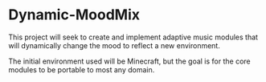 # Dynamic-MoodMix
This project will seek to create and implement adaptive music modules that will
dynamically change the mood to reflect a new environment.

The initial environment used will be Minecraft, but the goal is for
the core modules to be portable to most any domain.
